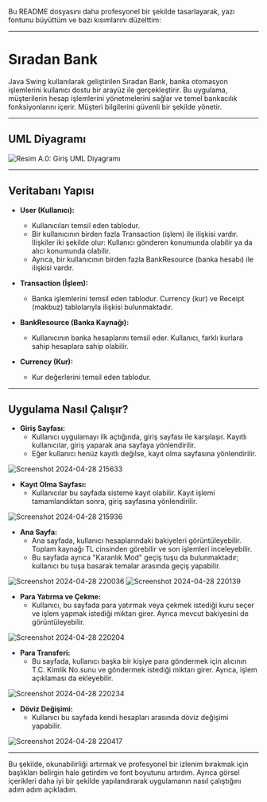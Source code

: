 Bu README dosyasını daha profesyonel bir şekilde tasarlayarak, yazı fontunu büyüttüm ve bazı kısımlarını düzelttim:

---

# Sıradan Bank

Java Swing kullanılarak geliştirilen Sıradan Bank, banka otomasyon işlemlerini kullanıcı dostu bir arayüz ile gerçekleştirir. Bu uygulama, müşterilerin hesap işlemlerini yönetmelerini sağlar ve temel bankacılık fonksiyonlarını içerir. Müşteri bilgilerini güvenli bir şekilde yönetir.

---

## UML Diyagramı

![Resim A.0: Giriş UML Diyagramı](https://github.com/ahmetbahaakturk/Bank-App-Project/assets/116023192/fb5c1058-0276-4276-b888-cbcae4efc517)

---

## Veritabanı Yapısı

- **User (Kullanıcı):**
    - Kullanıcıları temsil eden tablodur.
    - Bir kullanıcının birden fazla Transaction (işlem) ile ilişkisi vardır. İlişkiler iki şekilde olur: Kullanıcı gönderen konumunda olabilir ya da alıcı konumunda olabilir.
    - Ayrıca, bir kullanıcının birden fazla BankResource (banka hesabı) ile ilişkisi vardır.

- **Transaction (İşlem):**
    - Banka işlemlerini temsil eden tablodur. Currency (kur) ve Receipt (makbuz) tablolarıyla ilişkisi bulunmaktadır.

- **BankResource (Banka Kaynağı):**
    - Kullanıcının banka hesaplarını temsil eder. Kullanıcı, farklı kurlara sahip hesaplara sahip olabilir.

- **Currency (Kur):**
    - Kur değerlerini temsil eden tablodur.

---

## Uygulama Nasıl Çalışır?

- **Giriş Sayfası:**
    - Kullanıcı uygulamayı ilk açtığında, giriş sayfası ile karşılaşır. Kayıtlı kullanıcılar, giriş yaparak ana sayfaya yönlendirilir.
    - Eğer kullanıcı henüz kayıtlı değilse, kayıt olma sayfasına yönlendirilir.

![Screenshot 2024-04-28 215633](https://github.com/ahmetbahaakturk/Bank-App-Project/assets/116023192/7a5cb91e-de21-472d-822d-ab655d5c1d35)

- **Kayıt Olma Sayfası:**
    - Kullanıcılar bu sayfada sisteme kayıt olabilir. Kayıt işlemi tamamlandıktan sonra, giriş sayfasına yönlendirilir.

![Screenshot 2024-04-28 215936](https://github.com/ahmetbahaakturk/Bank-App-Project/assets/116023192/660d6bee-183b-4adc-929e-8e0a172c2519)

- **Ana Sayfa:**
    - Ana sayfada, kullanıcı hesaplarındaki bakiyeleri görüntüleyebilir. Toplam kaynağı TL cinsinden görebilir ve son işlemleri inceleyebilir.
    - Bu sayfada ayrıca "Karanlık Mod" geçiş tuşu da bulunmaktadır; kullanıcı bu tuşa basarak temalar arasında geçiş yapabilir.

![Screenshot 2024-04-28 220036](https://github.com/ahmetbahaakturk/Bank-App-Project/assets/116023192/4bad55d4-cc04-423e-9b0e-b31afe0bd583)
![Screenshot 2024-04-28 220139](https://github.com/ahmetbahaakturk/Bank-App-Project/assets/116023192/8613348e-58ca-473a-a08f-423f963a8d80)

- **Para Yatırma ve Çekme:**
    - Kullanıcı, bu sayfada para yatırmak veya çekmek istediği kuru seçer ve işlem yapmak istediği miktarı girer. Ayrıca mevcut bakiyesini de görüntüleyebilir.

![Screenshot 2024-04-28 220204](https://github.com/ahmetbahaakturk/Bank-App-Project/assets/116023192/f106bf18-0990-4c21-87c2-17507dde8ca0)

- **Para Transferi:**
    - Bu sayfada, kullanıcı başka bir kişiye para göndermek için alıcının T.C. Kimlik No.sunu ve göndermek istediği miktarı girer. Ayrıca, işlem açıklaması da ekleyebilir.

![Screenshot 2024-04-28 220234](https://github.com/ahmetbahaakturk/Bank-App-Project/assets/116023192/a4999167-eb8b-4bac-add5-e065e0a172dc)

- **Döviz Değişimi:**
    - Kullanıcı bu sayfada kendi hesapları arasında döviz değişimi yapabilir.

![Screenshot 2024-04-28 220417](https://github.com/ahmetbahaakturk/Bank-App-Project/assets/116023192/efe2884b-252a-4f66-a777-f3d890be1c46)

---

Bu şekilde, okunabilirliği artırmak ve profesyonel bir izlenim bırakmak için başlıkları belirgin hale getirdim ve font boyutunu artırdım. Ayrıca görsel içerikleri daha iyi bir şekilde yapılandırarak uygulamanın nasıl çalıştığını adım adım açıkladım.